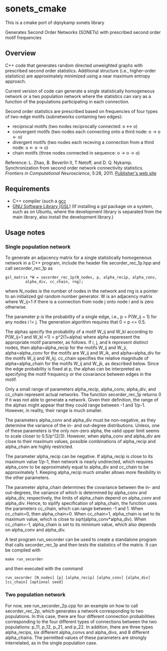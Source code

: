# sonets_cmake
This is a cmake port of dqnykamp sonets library

Generates Second Order Networks (SONETs) with prescribed second order motif frequencies

## Overview

C++ code that generates random directed unweighted graphs with prescribed second order statistics.
Additional structure (i.e., higher-order statistics) are approximately minimized using a near maximum entropy approach.

Current version of code can generate a single statistically homogeneous network or a two population network
where the statistics can vary as a function of the populations participating in each connection.

Second order statistics are prescribed based on frequencies of four types of two-edge motifs (subnetworks containing two edges):

* reciprocal motifs (two nodes reciprocally connected:  o <-> o)
* convergent motifs (two nodes each connecting onto a third node:  o -> o <- o)
* divergent motifs (two nodes each receving a connection from a third node: o <- o -> o)
* chain motifs (three nodes connected in sequence: o -> o -> o)

Reference: L. Zhao, B. Beverlin II, T Netoff, and D. Q. Nykamp.  Synchronization from second order network connectivity statistics.
*Frontiers in Computational Neuroscience*, 5:28, 2011.  [Publisher's web site](http://dx.doi.org/10.1007/s10827-011-0373-5)

## Requirements

* C++ compiler (such a [gcc](https://gcc.gnu.org/)
* [GNU Software Library (GSL)](http://www.gnu.org/software/gsl/) 
(If installing a gsl package on a system, such as on Ubuntu, where the development library is separated from the main library,
also install the development library.)


## Usage notes

### Single population network

To generate an adjacency matrix for a single statistically homogeneous network in a C++ program, include the header file secorder_rec_1p.hpp and call secorder_rec_1p as

    gsl_matrix *W = secorder_rec_1p(N_nodes, p, alpha_recip, alpha_conv,
             alpha_div, cc_chain, rng);

where N_nodes is the number of nodes in the network and rng is a pointer to an initialized gsl random number generator.  W is an adjacency matrix where W_ij=1 if there is a connection from node j onto node i and is zero otherwise.

The parameter p is the probability of a single edge, i.e., p = P(W_ij = 1) for any nodes i != j.  The generation algorithm requires that 0 < p <= 0.5.

The alphas specify the probability of a motif W_ij and W_kl according to P(W_ij=1 and W_kl =1) = p^2(1+alpha) where alpha reperesent the appropriate motif parameter, as follows.  If i, j, and k represent distinct nodes, then alpha=alpha_recip for the motifs W_ij and W_ji, alpha=alpha_conv for the motifs are W_ij and W_ik, and alpha=alpha_div for the motifs W_ij and W_kj.  cc_chain specifies the relative magnitude of alpha=alpha_chain for the motifs W_ij and W_jk, as described below.  Since the edge probability is fixed at p, the alphas can be interpreted as specifying the motif frequency or the covariance between edges in the motif.  

Only a small range of parameters alpha_recip, alpha_conv, alpha_div, and cc_chain represent actual networks.  The function secorder_rec_1p returns 0 if it was not able to generate a network.  Given their definition, the range of the alphas might appear that they could range between -1 and 1/p-1.  However, in reality, their range is much smaller.

The parameters alpha_conv and alpha_div must be non-negative, as they determine the variance of the in- and out-degree distributions.  Unless, one of these parameters is the only non-zero alpha, the valid upper limit seems to scale closer to 0.5/p^(2/3).  However, when alpha_conv and alpha_div are close to their maximum values, possible combinations of alpha_recip and alpha_chain are highly restricted.  

The parameter alpha_recip can be negative.  If alpha_recip is close to its maximum value 1/p-1, then network is nearly undirected, which requires alpha_conv to be approximately equal to alpha_div and cc_chain to be approximately 1.  Keeping alpha_recip much smaller allows more flexibility in the other parameters.

The parameter alpha_chain determines the covariance between the in- and out-degrees, the variance of which is determined by alpha_conv and alpha_div, respectively, the limits of alpha_chain depend on alpha_conv and alpha_div.  Hence, to siplify specification of alpha_chain, the function uses the parameters cc_chain, which can range between -1 and 1.  When cc_chain=0, then alpha_chain=0.  When cc_chain=1, alpha_chain is set to its maximum value, which is close to sqrt(alpha_conv*alpha_div).  When cc_chain=-1, alpha_chain is set to its minimum value, which also depends on alpha_conv and alpha_div.

A test program run_secorder can be used to create a standalone program that calls secorder_rec_1p and then tests the statistics of the matrix.  It can be compiled with

    make run_secorder

and then executed with the command

    run_secorder [N_nodes] [p] [alpha_recip] [alpha_conv] [alpha_div] [cc_chain] [optional seed]



### Two population network

For now, see run_secorder_2p.cpp for an example on how to call secorder_rec_2p, which generates a network corresponding to two populations.  In this case, there are four different connection probabilities corresponding to the four different types of connections between the two populations: p_11, p_12, p_21, and p_22.  In addition, there are three types alpha_recips, six different alpha_convs and alpha_divs, and 8 different alpha_chains.  The permitted values of these parameters are strongly interrelated, as in the single population case.
